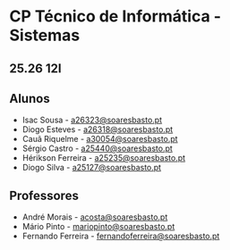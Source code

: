 # CP Técnico de Informática - Sistemas
## 25.26 12I

## Alunos
- Isac Sousa - a26323@soaresbasto.pt
- Diogo Esteves - a26318@soaresbasto.pt
- Cauã Riquelme - a30054@soaresbasto.pt
- Sérgio Castro - a25440@soaresbasto.pt
- Hérikson Ferreira - a25235@soaresbasto.pt
- Diogo Silva - a25127@soaresbasto.pt

## Professores
- André Morais - acosta@soaresbasto.pt
- Mário Pinto - mariopinto@soaresbasto.pt
- Fernando Ferreira - fernandoferreira@soaresbasto.pt